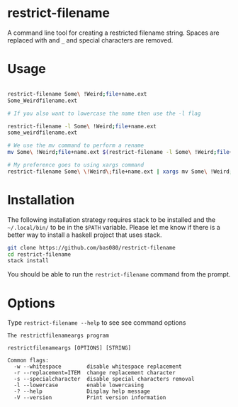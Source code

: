 # restrict-filename

A command line tool for creating a restricted filename string. Spaces are
replaced with and `_` and special characters are removed.

# Usage

```bash

restrict-filename Some\ !Weird;file+name.ext
Some_Weirdfilename.ext

# If you also want to lowercase the name then use the -l flag

restrict-filename -l Some\ !Weird;file+name.ext
some_weirdfilename.ext

# We use the mv command to perform a rename
mv Some\ !Weird;file+name.ext $(restrict-filename -l Some\ !Weird;file+name.ext)

# My preference goes to using xargs command
restrict-filename Some\ \!Weird\;file+name.ext | xargs mv Some\ !Weird;file+name.ext

```

# Installation

The following installation strategy requires stack to be installed and the
`~/.local/bin/` to be in the `$PATH` variable. Please let me know if there is
a better way to install a haskell project that uses stack.

```bash
git clone https://github.com/bas080/restrict-filename
cd restrict-filename
stack install
```

You should be able to run the `restrict-filename` command from the prompt.

# Options

Type `restrict-filename --help` to see see command options

```
The restrictfilenameargs program

restrictfilenameargs [OPTIONS] [STRING]

Common flags:
  -w --whitespace        disable whitespace replacement
  -r --replacement=ITEM  change replacement character
  -s --specialcharacter  disable special characters removal
  -l --lowercase         enable lowercasing
  -? --help              Display help message
  -V --version           Print version information
```
